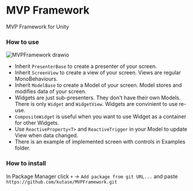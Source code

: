 # MVP Framework
MVP Framework for Unity

### How to use

![MVPFramework drawio](https://github.com/Nebulate-me/WindowsSystem/assets/6073507/d34276c0-1818-4ee9-89fa-5c3049951d7b)

- Inherit `PresenterBase` to create a presenter of your screen.
- Inherit `ScreenView` to create a view of your screen. Views are regular MonoBehaviours.
- Inherit `ModelBase` to create a Model of your screen. Model stores and modifies data of your screen.
- Widgets are just sub-presenters. They don't have their own Models. There is only `Widget` and `WidgetView`. Widgets are convinient to use re-use.
- `CompositeWidget` is useful when you want to use Widget as a container for other Widgets.
- Use `ReactiveProperty<T>` and `ReactiveTrigger` in your Model to update View when data changed.
- There is an example of implemented screen with controls in Examples folder.

### How to install

In Package Manager click `+` -> `Add package from git URL...` and paste `https://github.com/kutase/MVPFramework.git`
